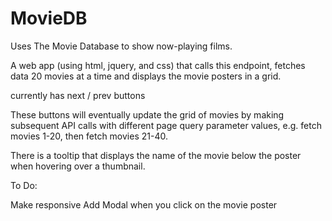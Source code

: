 # MovieDB

Uses The Movie Database to show now-playing films.

A web app (using html, jquery, and css) that calls this endpoint, fetches data 20 movies at a time and displays the movie posters in a grid.

currently has next / prev buttons

These buttons will eventually update the grid of movies by making subsequent API calls with different page query parameter values, e.g. fetch movies 1-20, then fetch movies 21-40.

There is a tooltip that displays the name of the movie below the poster when hovering over a thumbnail.

To Do:

Make responsive
Add Modal when you click on the movie poster
